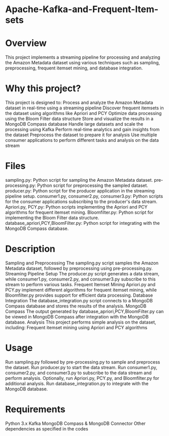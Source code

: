 # Apache-Kafka-and-Frequent-Item-sets
# Overview
This project implements a streaming pipeline for processing and analyzing the Amazon Metadata dataset using various techniques such as sampling, preprocessing, frequent itemset mining, and database integration.
# Why this project?
This project is designed to:
Process and analyze the Amazon Metadata dataset in real-time using a streaming pipeline
Discover frequent itemsets in the dataset using algorithms like Apriori and PCY
Optimize data processing using the Bloom Filter data structure
Store and visualize the results in a MongoDB Compass database
Handle large datasets and scale the processing using Kafka
Perform real-time analytics and gain insights from the dataset
Preprocess the dataset to prepare it for analysis
Use multiple consumer applications to perform different tasks and analysis on the data stream
# Files
sampling.py: Python script for sampling the Amazon Metadata dataset.
pre-processing.py: Python script for preprocessing the sampled dataset.
producer.py: Python script for the producer application in the streaming pipeline setup.
consumer1.py, consumer2.py, consumer3.py: Python scripts for the consumer applications subscribing to the producer's data stream.
Apriori.py, PCY.py: Python scripts implementing the Apriori and PCY algorithms for frequent itemset mining.
Bloomfilter.py: Python script for implementing the Bloom Filter data structure.
database_apriori,PCY,BloomFilter.py: Python script for integrating with the MongoDB Compass database.
# Description
 Sampling and Preprocessing
The sampling.py script samples the Amazon Metadata dataset, followed by preprocessing using pre-processing.py.
Streaming Pipeline Setup
The producer.py script generates a data stream, while consumer1.py, consumer2.py, and consumer3.py subscribe to this stream to perform various tasks.
Frequent Itemset Mining
Apriori.py and PCY.py implement different algorithms for frequent itemset mining, while Bloomfilter.py provides support for efficient data processing.
Database Integration
The database_integration.py script connects to a MongoDB Compass database and stores the results of the analysis.
MongoDB Compass
The output generated by database_apriori,PCY,BloomFilter.py can be viewed in MongoDB Compass after integration with the MongoDB database.
Analysis
This project performs simple analysis on the dataset, including:
Frequent itemset mining using Apriori and PCY algorithms

# Usage
Run sampling.py followed by pre-processing.py to sample and preprocess the dataset.
Run producer.py to start the data stream.
Run consumer1.py, consumer2.py, and consumer3.py to subscribe to the data stream and perform analysis.
Optionally, run Apriori.py, PCY.py, and Bloomfilter.py for additional analysis.
Run database_integration.py to integrate with the MongoDB database.
# Requirements
Python 3.x
Kafka
MongoDB Compass & MongoDB Connector
Other dependencies as specified in the codes
